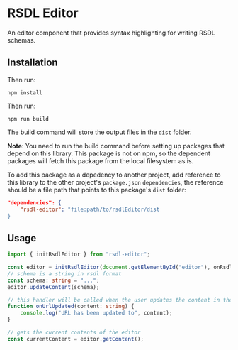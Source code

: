# RSDL Editor

An editor component that provides syntax highlighting for writing RSDL schemas.

## Installation

Then run:

```
npm install
```

Then run:

```
npm run build
```

The build command will store the output files in the `dist` folder.

**Note**: You need to run the build command before setting up packages that depend on this library. This package is not on npm, so the dependent
packages will fetch this package from the local filesystem as is.

To add this package as a depedency to another project, add reference to this library to
the other project's `package.json` `dependencies`, the reference should be a file
path that points to this package's `dist` folder:

```json
"dependencies": {
    "rsdl-editor": "file:path/to/rsdlEditor/dist
}
```

## Usage

```ts
import { initRsdlEditor } from "rsdl-editor";

const editor = initRsdlEditor(document.getElementById("editor"), onRsdlUpdated);
// schema is a string in rsdl format
const schema: string = "...";
editor.updateContent(schema);

// this handler will be called when the user updates the content in the editor
function onUrlUpdated(content: string) {
    console.log("URL has been updated to", content);
}

// gets the current contents of the editor
const currentContent = editor.getContent();

```
